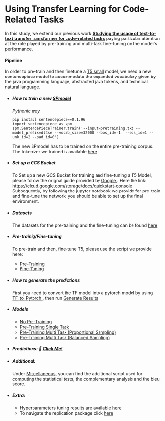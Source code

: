 # Using Transfer Learning for Code-Related Tasks

In this study, we extend our previous work <a href='https://ieeexplore.ieee.org/abstract/document/9401982/'>**Studying the usage of text-to-text transfer transformer for code-related tasks**</a> paying particular attention at the role played by pre-training and multi-task fine-tuning on the model's performance.


#### Pipeline

In order to pre-train and then finetune a [T5 small](https://github.com/google-research/text-to-text-transfer-transformer) model, we need a new sentencepiece model to accommodate the expanded vocabulary given by the java programming language, abstracted java tokens, and technical natural language.



*  ##### How to train a new <a href='https://github.com/google/sentencepiece/blob/master/python/README.md'>SPmodel</a>

    *Pythonic way*

    ```
    pip install sentencepiece==0.1.96
    import sentencepiece as spm
    spm.SentencePieceTrainer.train('--input=pretraining.txt --model_prefix=dl4se --vocab_size=32000 --bos_id=-1  --eos_id=1 --unk_id=2 --pad_id=0') 
    ```
    The new SPmodel has to be trained on the entire pre-training corpus.
    The tokenizer we trained is available <a href="https://drive.google.com/drive/folders/1-ihXMwst4GL6yuFYV3DZl_E1yWmoEdE8?usp=sharing">here</a>

* ##### Set up a GCS Bucket
    To Set up a new GCS Bucket for training and fine-tuning a T5 Model, please follow the orignal guide provided by <a href='https://www.google.com'> Google </a>. 
    Here the link: https://cloud.google.com/storage/docs/quickstart-console
    Subsequently, by following the jupyter notebook we provide for pre-train and fine-tune the network, you should be able to set up the final environment.

* ##### Datasets

    The datasets for the pre-training and the fine-tuning can be found
    <a href="https://drive.google.com/drive/folders/1AN9tc6rSmSNX2AqgAkTNyqW4ozCuhN9u?usp=sharing">here</a>


* ##### Pre-trainig/Fine-tuning 
    To pre-train and then, fine-tune T5, please use the script we provide here:
    - <a href ='https://github.com/antonio-mastropaolo/TransferLearning4Code/blob/main/Code/Pre-Training/Pre-Training.ipynb'>Pre-Training</a> 
    -  <a href ='https://github.com/antonio-mastropaolo/TransferLearning4Code/blob/main/Code/Fine-Tuning/Fine-Tuning.ipynb'>Fine-Tuning</a> 

* ##### How to generate the predictions
    First you need to convert the TF model into a pytorch model by using <a href='https://github.com/antonio-mastropaolo/T5-learning-ICSE_2021/blob/main/Code/Miscellaneous/tf_2_pytorch_T5.py'> TF_to_Pytorch </a>, then run <a href='https://github.com/antonio-mastropaolo/TransferLearning4Code/blob/main/Code/Run-on-test/Generate-Result.ipynb'> Generate Results </a>




* ##### Models
    * <a href="https://drive.google.com/drive/folders/1CRE809bsalIJRcdzd770pq5kSUiIr0jj?usp=sharing">No Pre-Training</a>
    * <a href="https://drive.google.com/drive/folders/1R23fXWC8YPz3SgLDp-BxcLXAQ1exh4Vh?usp=sharing">Pre-Training Single Task</a>
    * <a href="https://drive.google.com/drive/folders/15j7vlWKL3F40ac2acU2AxjFbAXnNKLjF?usp=sharing">Pre-Training Multi Task (Proportional Sampling)</a>
    * <a href="https://drive.google.com/drive/folders/1Jnh-3z2vm3r4t8RcofenvFXjT95V4ORJ?usp=sharing">Pre-Training Multi Task (Balanced Sampling)</a>
  
* ##### Predictions:  :open_file_folder:  <a href="https://drive.google.com/drive/folders/1jXiYiqjc78QLz8si1KBTp6DfRmwmNzhz?usp=sharing"> Click Me! </a> 

* ##### Additional: 
    Under <a href='https://drive.google.com/drive/folders/1K9RNuQBgyoCSenZz0ioNiD5YP9E1pf2S?usp=sharing'>Miscellaneous</a>, you can find the additional script used for computing the statistical tests, the complementary analysis and the bleu score.


* ##### Extra:
    * Hyperparameters tuning results are available <a href="https://docs.google.com/spreadsheets/d/1rPpaRXOe3NOMXFMaedRgq8juON-S6g6jF6AiNA_0vxw/edit?usp=sharing"> here </a>
    * To navigate the replication package click <a href="https://drive.google.com/drive/folders/1-9q0a0oyvMGlaaz1UJNlu9r6dG6BH2YK?usp=sharing">here</a> 

    

